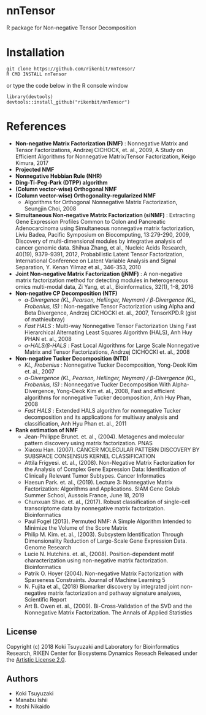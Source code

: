 # nnTensor
R package for Non-negative Tensor Decomposition

Installation
======
~~~~
git clone https://github.com/rikenbit/nnTensor/
R CMD INSTALL nnTensor
~~~~
or type the code below in the R console window
~~~~
library(devtools)
devtools::install_github("rikenbit/nnTensor")
~~~~

References
======
- **Non-negative Matrix Factorization (NMF)** : Nonnegative Matrix and Tensor Factorizations, Andrzej CICHOCK, et. al., 2009, A Study on Efficient Algorithms for Nonnegative Matrix/Tensor Factorization, Keigo Kimura, 2017
- **Projected NMF**
- **Nonnegative Hebbian Rule (NHR)**
- **Ding-Ti-Peg-Park (DTPP) algorithm**
- **(Column vector-wise) Orthogonal NMF**
- **(Column vector-wise) Orthogonality-regularized NMF**
  - Algorithms for Orthogonal Nonnegative Matrix Factorization, Seungjin Choi, 2008
- **Simultaneous Non-negative Matrix Factorization (siNMF)** : Extracting Gene Expression Profiles Common to Colon and Pancreatic Adenocarcinoma using Simultaneous nonnegative matrix factorization, Liviu Badea, Pacific Symposium on Biocomputing, 13:279-290, 2009, Discovery of multi-dimensional modules by integrative analysis of cancer genomic data. Shihua Zhang, et al., Nucleic Acids Research, 40(19), 9379-9391, 2012, Probabilistic Latent Tensor Factorization, International Conference on Latent Variable Analysis and Signal Separation, Y. Kenan Yilmaz et al., 346-353, 2010
- **Joint Non-negative Matrix Factorization (jNMF)** : A non-negative matrix factorization method for detecting modules in heterogeneous omics multi-modal data, Zi Yang, et al., Bioinformatics, 32(1), 1-8, 2016
- **Non-negative CP Decomposition (NTF)**
   - *α-Divergence (KL, Pearson, Hellinger, Neyman) / β-Divergence (KL, Frobenius, IS)* : Non-negative Tensor Factorization using Alpha and Beta Divergence, Andrzej CICHOCKI et. al., 2007, TensorKPD.R (gist of mathieubray)
   - *Fast HALS* : Multi-way Nonnegative Tensor Factorization Using Fast Hierarchical Alternating Least Squares Algorithm (HALS), Anh Huy PHAN et. al., 2008
   - *α-HALS/β-HALS* : Fast Local Algorithms for Large Scale Nonnegative Matrix and Tensor Factorizations, Andrzej CICHOCKI et. al., 2008
- **Non-negative Tucker Decomposition (NTD)**
   - *KL, Frobenius* : Nonnegative Tucker Decomposition, Yong-Deok Kim et. al., 2007
   - *α-Divergence (KL, Pearson, Hellinger, Neyman) / β-Divergence (KL, Frobenius, IS)* : Nonneegative Tucker Decomposition With Alpha-Divergence, Yong-Deok Kim et. al., 2008, Fast and efficient algorithms for nonnegative Tucker decomposition, Anh Huy Phan, 2008
   - *Fast HALS* : Extended HALS algorithm for nonnegative Tucker decomposition and its applications for multiway analysis and classification, Anh Hyu Phan et. al., 2011
- **Rank estimation of NMF**
	- Jean-Philippe Brunet. et. al., (2004). Metagenes and molecular pattern discovery using matrix factorization. PNAS
	- Xiaoxu Han. (2007). CANCER MOLECULAR PATTERN DISCOVERY BY SUBSPACE CONSENSUS KERNEL CLASSIFICATION
	- Attila Frigyesi. et. al., (2008). Non-Negative Matrix Factorization for the Analysis of Complex Gene Expression Data: Identification of Clinically Relevant Tumor Subtypes. Cancer Informatics
	- Haesun Park. et. al., (2019). Lecture 3: Nonnegative Matrix Factorization: Algorithms and Applications. SIAM Gene Golub Summer School, Aussois France, June 18, 2019
	- Chunxuan Shao. et. al., (2017). Robust classification of single-cell transcriptome data by nonnegative matrix factorization. Bioinformatics
	- Paul Fogel (2013). Permuted NMF: A Simple Algorithm Intended to Minimize the Volume of the Score Matrix
	- Philip M. Kim. et. al., (2003). Subsystem Identification Through Dimensionality Reduction of Large-Scale Gene Expression Data. Genome Research
	- Lucie N. Hutchins. et. al., (2008). Position-dependent motif characterization using non-negative matrix factorization. Bioinformatics
	- Patrik O. Hoyer (2004). Non-negative Matrix Factorization with Sparseness Constraints. Journal of Machine Learning 5
	- N. Fujita et al., (2018) Biomarker discovery by integrated joint non-negative matrix factorization and pathway signature analyses, Scientific Report
	- Art B. Owen et. al., (2009). Bi-Cross-Validation of the SVD and the Nonnegative Matrix Factorization. The Annals of Applied Statistics

## License
Copyright (c) 2018 Koki Tsuyuzaki and Laboratory for Bioinformatics Research, RIKEN Center for Biosystems Dynamics Reseach
Released under the [Artistic License 2.0](https://www.perlfoundation.org/artistic-license-20.html).

## Authors
- Koki Tsuyuzaki
- Manabu Ishii
- Itoshi Nikaido